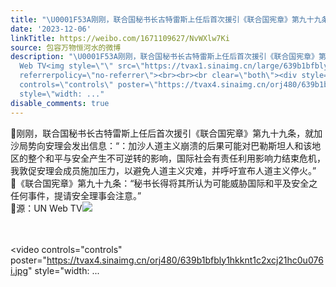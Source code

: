 ```yaml
---
title: "\U0001F53A刚刚，联合国秘书长古特雷斯上任后首次援引《联合国宪章》第九十九条，就加沙局势向安理会发出信息：“：加沙人道主义崩溃的后果可能对巴勒斯坦人和该地区的..."
date: '2023-12-06'
linkTitle: https://weibo.com/1671109627/NvWXlw7Ki
source: 包容万物恒河水的微博
description: "\U0001F53A刚刚，联合国秘书长古特雷斯上任后首次援引《联合国宪章》第九十九条，就加沙局势向安理会发出信息：“：加沙人道主义崩溃的后果可能对巴勒斯坦人和该地区的整个和平与安全产生不可逆转的影响，国际社会有责任利用影响力结束危机，我敦促安理会成员施加压力，以避免人道主义灾难，并呼吁宣布人道主义停火。”<br>\U0001F53A《联合国宪章》第九十九条：“秘书长得将其所认为可能威胁国际和平及安全之任何事件，提请安全理事会注意。”<br>\U0001F53A源：UN
  Web TV<img style=\"\" src=\"https://tvax1.sinaimg.cn/large/639b1bfbly1hkkns6eu3ej214i0rbwu1.jpg\"
  referrerpolicy=\"no-referrer\"><br><br><br clear=\"both\"><div style=\"clear: both\"></div><video
  controls=\"controls\" poster=\"https://tvax4.sinaimg.cn/orj480/639b1bfbly1hkknt1c2xcj21hc0u076i.jpg\"
  style=\"width: ..."
disable_comments: true
---
```

🔺刚刚，联合国秘书长古特雷斯上任后首次援引《联合国宪章》第九十九条，就加沙局势向安理会发出信息：“：加沙人道主义崩溃的后果可能对巴勒斯坦人和该地区的整个和平与安全产生不可逆转的影响，国际社会有责任利用影响力结束危机，我敦促安理会成员施加压力，以避免人道主义灾难，并呼吁宣布人道主义停火。”<br>🔺《联合国宪章》第九十九条：“秘书长得将其所认为可能威胁国际和平及安全之任何事件，提请安全理事会注意。”<br>🔺源：UN Web TV<img style="" src="https://tvax1.sinaimg.cn/large/639b1bfbly1hkkns6eu3ej214i0rbwu1.jpg" referrerpolicy="no-referrer"><br><br><br clear="both"><div style="clear: both"></div><video controls="controls" poster="https://tvax4.sinaimg.cn/orj480/639b1bfbly1hkknt1c2xcj21hc0u076i.jpg" style="width: ...